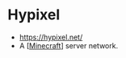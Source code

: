 # Hypixel

- https://hypixel.net/
- A [[Minecraft]] server network.

[//begin]: # "Autogenerated link references for markdown compatibility"
[Minecraft]: minecraft "Minecraft"
[//end]: # "Autogenerated link references"
